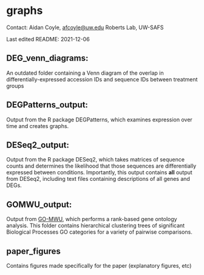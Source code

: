 # graphs

Contact: Aidan Coyle, afcoyle@uw.edu
Roberts Lab, UW-SAFS

Last edited README: 2021-12-06

## DEG_venn_diagrams:

An outdated folder containing a Venn diagram of the overlap in differentially-expressed accession IDs and sequence IDs between treatment groups

## DEGPatterns_output:
Output from the R package DEGPatterns, which examines expression over time and creates graphs.

## DESeq2_output:

Output from the R package DESeq2, which takes matrices of sequence counts and determines the likelihood that those sequences are differentially expressed between conditions. Importantly, this output contains **all** output from DESeq2, including text files containing descriptions of all genes and DEGs.

## GOMWU_output:

Output from [GO-MWU](https://github.com/z0on/GO_MWU), which performs a rank-based gene ontology analysis. This folder contains hierarchical clustering trees of significant Biological Processes GO categories for a variety of pairwise comparisons.

## paper_figures

Contains figures made specifically for the paper (explanatory figures, etc)